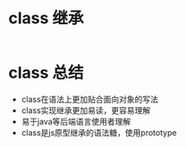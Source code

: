 # class 继承

```

```

# class 总结

- class在语法上更加贴合面向对象的写法
- class实现继承更加易读，更容易理解
- 易于java等后端语言使用者理解
- class是js原型继承的语法糖，使用prototype

